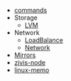 * [commands](/essential/commands/linux/README.md)
* Storage
    + [LVM](basic/lvm/README.md)
* Network
    + [LoadBalance](basic/load_balance.md)
    + [Network](network/README.md)
* [Mirrors](other/mirrors/README.md)
* [zjvis-node](other/zjvis-node.md)
* [linux-memo](other/linux-memo.md)
